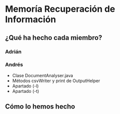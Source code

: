 # Memoría Recuperación de Información

## ¿Qué ha hecho cada miembro?

### Adrián

### Andrés
* Clase DocumentAnalyser.java
* Métodos csvWriter y print de OutputHelper
* Apartado (-l)
* Apartado (-t)

## Cómo lo hemos hecho

